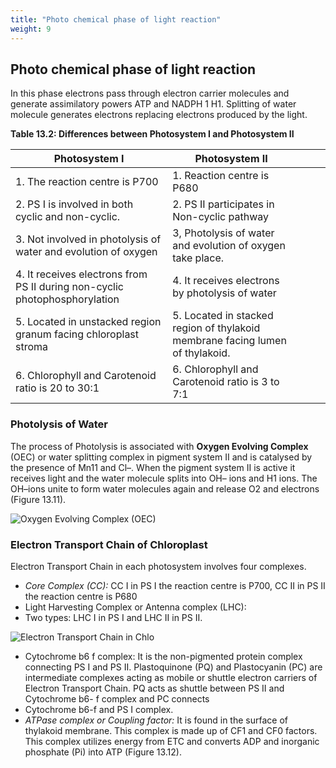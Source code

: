 ```yaml
---
title: "Photo chemical phase of light reaction"
weight: 9
---
```


## Photo chemical phase of light reaction

In this phase electrons pass through electron carrier molecules and generate assimilatory powers ATP and NADPH 1 H1. Splitting of water molecule generates electrons replacing electrons produced by the light.

**Table 13.2: Differences between Photosystem I and Photosystem II**

| Photosystem I                                                              | Photosystem II                                                                |   |   |   |
|----------------------------------------------------------------------------|-------------------------------------------------------------------------------|---|---|---|
| 1. The reaction centre is P700                                             | 1. Reaction centre is P680                                                    |   |   |   |
| 2. PS I is involved in both cyclic and non-cyclic.                         | 2. PS II participates in Non-cyclic pathway                                   |   |   |   |
| 3. Not involved in photolysis of water and evolution of oxygen             | 3, Photolysis of water and evolution of oxygen take place.                    |   |   |   |
| 4. It receives electrons from PS II during non-cyclic photophosphorylation | 4. It receives electrons by photolysis of water                               |   |   |   |
| 5. Located in unstacked region granum facing chloroplast stroma            | 5. Located in stacked region of thylakoid membrane facing lumen of thylakoid. |   |   |   |
| 6. Chlorophyll and Carotenoid ratio is 20 to 30:1                          | 6. Chlorophyll and Carotenoid ratio is 3 to 7:1                               |   |   |   |


### Photolysis of Water

The process of Photolysis is associated with **Oxygen Evolving Complex** (OEC) or water splitting complex in pigment system II and is catalysed by the presence of Mn11 and Cl–. When the pigment system II is active it receives light and the water molecule splits into OH– ions and H1 ions. The OH–ions unite to form water molecules again and release O2 and electrons (Figure 13.11).

![Oxygen Evolving Complex (OEC)](13.12.png)

### Electron Transport Chain of Chloroplast

Electron Transport Chain in each photosystem involves four complexes.

- _Core Complex (CC):_ CC I in PS I the reaction centre is P700, CC II in PS II the reaction centre is P680
- Light Harvesting Complex or Antenna complex (LHC):
- Two types: LHC I in PS I and LHC II in PS II.

![Electron Transport Chain in Chlo](13.13.png)

- Cytochrome b6 f complex: It is the non-pigmented protein complex connecting PS I and PS II. Plastoquinone (PQ) and Plastocyanin (PC) are intermediate complexes acting as mobile or shuttle electron carriers of Electron Transport Chain. PQ acts as shuttle between PS II and Cytochrome b6- f complex and PC connects
- Cytochrome b6-f and PS I complex.
- _ATPase complex or Coupling factor:_ It is found in the surface of thylakoid membrane. This complex is made up of CF1 and CF0 factors. This complex utilizes energy from ETC and converts ADP and inorganic phosphate (Pi) into ATP (Figure 13.12).
